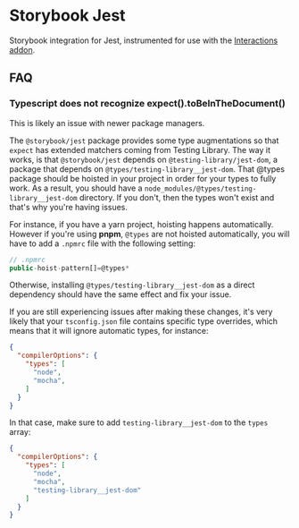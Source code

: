 # Storybook Jest

Storybook integration for Jest, instrumented for use with the [Interactions addon](https://github.com/storybookjs/storybook/tree/next/code/addons/interactions).

## FAQ

### Typescript does not recognize expect().toBeInTheDocument()

This is likely an issue with newer package managers.

The `@storybook/jest` package provides some type augmentations so that `expect` has extended matchers coming from Testing Library. The way it works, is that `@storybook/jest` depends on `@testing-library/jest-dom`, a package that depends on `@types/testing-library__jest-dom`. That @types package should be hoisted in your project in order for your types to fully work. As a result, you should have a `node_modules/@types/testing-library__jest-dom` directory. If you don't, then the types won't exist and that's why you're having issues.

For instance, if you have a yarn project, hoisting happens automatically. However if you're using **pnpm**, `@types` are not hoisted automatically, you will have to add a `.npmrc` file with the following setting:

```js
// .npmrc
public-hoist-pattern[]=@types*
```

Otherwise, installing `@types/testing-library__jest-dom` as a direct dependency should have the same effect and fix your issue.

If you are still experiencing issues after making these changes, it's very likely that your `tsconfig.json` file contains specific type overrides, which means that it will ignore automatic types, for instance:

```json
{
  "compilerOptions": {
    "types": [
      "node",
      "mocha",
    ]
  }
}
```

In that case, make sure to add `testing-library__jest-dom` to the `types` array:

```json
{
  "compilerOptions": {
    "types": [
      "node",
      "mocha",
      "testing-library__jest-dom"
    ]
  }
}
```
